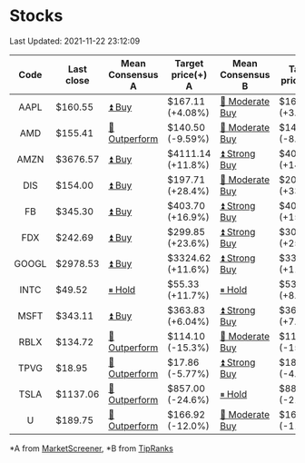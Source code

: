 # Stocks
Last Updated: 2021-11-22 23:12:09

|Code|Last close|Mean Consensus A|Target price(+) A|Mean Consensus B|Target price(+) B|
|:--:|-|-|-|-|-|
|AAPL|$160.55|[⏫ Buy](https://m.marketscreener.com/quote/stock/-4849/)|$167.11 (+4.08%)|[🔼 Moderate Buy](https://www.tipranks.com/stocks/aapl/forecast)|$166.92 (+3.97%)|
|AMD|$155.41|[🔼 Outperform](https://m.marketscreener.com/quote/stock/-19475876/)|$140.50 (-9.59%)|[🔼 Moderate Buy](https://www.tipranks.com/stocks/amd/forecast)|$141.95 (-8.66%)|
|AMZN|$3676.57|[⏫ Buy](https://m.marketscreener.com/quote/stock/-12864605/)|$4111.14 (+11.8%)|[⏫ Strong Buy](https://www.tipranks.com/stocks/amzn/forecast)|$4095.00 (+14.62%)|
|DIS|$154.00|[⏫ Buy](https://m.marketscreener.com/quote/stock/-4842/)|$197.71 (+28.4%)|[🔼 Moderate Buy](https://www.tipranks.com/stocks/dis/forecast)|$205.10 (+33.53%)|
|FB|$345.30|[⏫ Buy](https://m.marketscreener.com/quote/stock/-10547141/)|$403.70 (+16.9%)|[⏫ Strong Buy](https://www.tipranks.com/stocks/fb/forecast)|$405.59 (+15.19%)|
|FDX|$242.69|[⏫ Buy](https://m.marketscreener.com/quote/stock/-12585/)|$299.85 (+23.6%)|[⏫ Strong Buy](https://www.tipranks.com/stocks/fdx/forecast)|$304.65 (+25.53%)|
|GOOGL|$2978.53|[⏫ Buy](https://m.marketscreener.com/quote/stock/-24203373/)|$3324.62 (+11.6%)|[⏫ Strong Buy](https://www.tipranks.com/stocks/googl/forecast)|$3328.08 (+11.74%)|
|INTC|$49.52|[⏸ Hold](https://m.marketscreener.com/quote/stock/-4829/)|$55.33 (+11.7%)|[⏸ Hold](https://www.tipranks.com/stocks/intc/forecast)|$53.90 (+8.84%)|
|MSFT|$343.11|[⏫ Buy](https://m.marketscreener.com/quote/stock/-4835/)|$363.83 (+6.04%)|[⏫ Strong Buy](https://www.tipranks.com/stocks/msft/forecast)|$369.36 (+7.72%)|
|RBLX|$134.72|[🔼 Outperform](https://m.marketscreener.com/quote/stock/-117793644/)|$114.10 (-15.3%)|[🔼 Moderate Buy](https://www.tipranks.com/stocks/rblx/forecast)|$114.78 (-15.39%)|
|TPVG|$18.95|[🔼 Outperform](https://m.marketscreener.com/quote/stock/-15933327/)|$17.86 (-5.77%)|[⏫ Strong Buy](https://www.tipranks.com/stocks/tpvg/forecast)|$18.13 (-4.33%)|
|TSLA|$1137.06|[🔼 Outperform](https://m.marketscreener.com/quote/stock/-6344549/)|$857.00 (-24.6%)|[⏸ Hold](https://www.tipranks.com/stocks/tsla/forecast)|$887.38 (-21.96%)|
|U|$189.75|[🔼 Outperform](https://m.marketscreener.com/quote/stock/-112492634/)|$166.92 (-12.0%)|[🔼 Moderate Buy](https://www.tipranks.com/stocks/u/forecast)|$168.63 (-11.13%)|


*A from [MarketScreener](https://www.marketscreener.com), *B from [TipRanks](https://www.tipranks.com)
